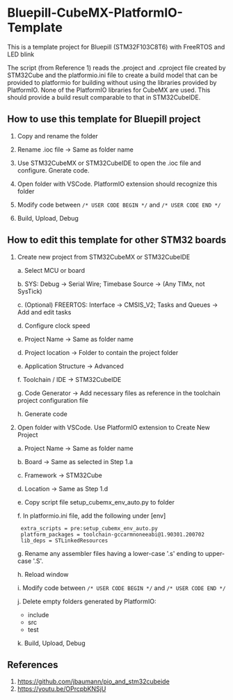 # Bluepill-CubeMX-PlatformIO-Template

This is a template project for Bluepill (STM32F103C8T6) with FreeRTOS and LED blink

The script (from Reference 1) reads the .project and .cproject file created by STM32Cube and the platformio.ini file to create a build model that can be provided to platformio for building without using the libraries provided by PlatformIO. None of the PlatformIO libraries for CubeMX are used. This should provide a build result comparable to that in STM32CubeIDE.

## How to use this template for Bluepill project

1. Copy and rename the folder

2. Rename .ioc file -> Same as folder name

3. Use STM32CubeMX or STM32CubeIDE to open the .ioc file and configure. Gnerate code.

4. Open folder with VSCode. PlatformIO extension should recognize this folder

5. Modify code between  `/* USER CODE BEGIN */` and `/* USER CODE END */`

6. Build, Upload, Debug

## How to edit this template for other STM32 boards

1. Create new project from STM32CubeMX or STM32CubeIDE

    a. Select MCU or board

    b. SYS: Debug -> Serial Wire; Timebase Source -> (Any TIMx, not SysTick)

    c. (Optional) FREERTOS: Interface -> CMSIS_V2; Tasks and Queues -> Add and edit tasks

    d. Configure clock speed

    e. Project Name -> Same as folder name

    d. Project location -> Folder to contain the project folder

    e. Application Structure -> Advanced

    f. Toolchain / IDE -> STM32CubeIDE

    g. Code Generator -> Add necessary files as reference in the toolchain project configuration file

    h. Generate code

2. Open folder with VSCode. Use PlatformIO extension to Create New Project

    a. Project Name -> Same as folder name

    b. Board -> Same as selected in Step 1.a

    c. Framework -> STM32Cube

    d. Location -> Same as Step 1.d

    e. Copy script file setup_cubemx_env_auto.py to folder

    f. In platformio.ini file, add the following under [env]

        extra_scripts = pre:setup_cubemx_env_auto.py
        platform_packages = toolchain-gccarmnoneeabi@1.90301.200702
        lib_deps = STLinkedResources

    g. Rename any assembler files having a lower-case '.s' ending to upper-case '.S'.

    h. Reload window

    i. Modify code between  `/* USER CODE BEGIN */` and `/* USER CODE END */`

    j. Delete empty folders generated by PlatformIO:
    - include
    - src
    - test

    k. Build, Upload, Debug

## References

1. <https://github.com/jbaumann/pio_and_stm32cubeide>
2. <https://youtu.be/OPrcpbKNSjU>
